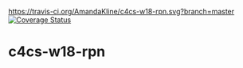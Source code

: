 https://travis-ci.org/AmandaKline/c4cs-w18-rpn.svg?branch=master 
[![Coverage Status](https://coveralls.io/repos/github/AmandaKline/c4cs-w18-rpn/badge.svg?branch=master)](https://coveralls.io/github/AmandaKline/c4cs-w18-rpn?branch=master)
# c4cs-w18-rpn
